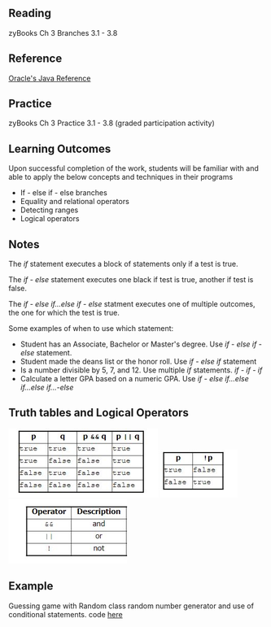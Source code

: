 ## Reading

zyBooks Ch 3 Branches 3.1 - 3.8

## Reference
[Oracle's Java Reference](https://docs.oracle.com/javase/tutorial/index.html)

## Practice

zyBooks Ch 3 Practice 3.1 - 3.8 (graded participation activity)

## Learning Outcomes
Upon successful completion of the work, students will be familiar with and able to apply the below concepts and techniques in their programs

* If - else if - else branches
* Equality and relational operators
* Detecting ranges 
* Logical operators

## Notes

The *if* statement executes a block of statements only if a test is true. 

The *if - else* statement executes one black if test is true, another if test is false.

The *if - else if...else if - else* statment executes one of multiple outcomes, the one for which the test is true.


Some examples of when to use which statement:
* Student has an Associate, Bachelor or Master's degree. Use *if - else if - else* statement.
* Student made the deans list or the honor roll. Use *if - else if* statement
* Is a number divisible by 5, 7, and 12. Use multiple *if* statements. *if - if - if*
* Calculate a letter GPA based on a numeric GPA. Use *if - else if...else if...else if...-else*


## Truth tables and Logical Operators 


![Truth Table](truth-table.JPG)
![](not.JPG)
![Logical Operators](logical-operators.JPG)

## Example
Guessing game with Random class random number generator and use of conditional statements.
code [here](https://github.com/ava11235/it211/blob/master/GuessingGame.java)
